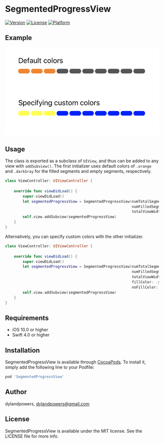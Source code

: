 # SegmentedProgressView

[![Version](https://img.shields.io/cocoapods/v/SegmentedProgressView.svg?style=flat)](https://cocoapods.org/pods/SegmentedProgressView)
[![License](https://img.shields.io/cocoapods/l/SegmentedProgressView.svg?style=flat)](https://cocoapods.org/pods/SegmentedProgressView)
[![Platform](https://img.shields.io/cocoapods/p/SegmentedProgressView.svg?style=flat)](https://cocoapods.org/pods/SegmentedProgressView)

## Example

![Example](https://raw.githubusercontent.com/dylandpowers/ModernSegmentedProgressView/master/images/example.png)

## Usage

The class is exported as a subclass of `UIView`, and thus can be added to any view with `addSubview()`. The first initializer uses default colors of `.orange` and `.darkGray` for the filled segments and empty segments, respectively.


```swift
class ViewController: UIViewController {

    override func viewDidLoad() {
        super.viewDidLoad()
        let segmentedProgressView = SegmentedProgressView(numTotalSegments: 10,
                                                          numFilledSegments: 3,
                                                          totalViewWidth: 300)
        self.view.addSubview(segmentedProgressView)
    }
}
```

Alternatively, you can specify custom colors with the other initializer.

```swift
class ViewController: UIViewController {

    override func viewDidLoad() {
        super.viewDidLoad()
        let segmentedProgressView = SegmentedProgressView(numTotalSegments: 10,
                                                          numFilledSegments: 3,
                                                          totalViewWidth: 300,
                                                          fillColor: .yellow,
                                                          noFillColor: .blue)
        self.view.addSubview(segmentedProgressView)
    }
}
```

## Requirements
* iOS 10.0 or higher
* Swift 4.0 or higher

## Installation

SegmentedProgressView is available through [CocoaPods](https://cocoapods.org). To install
it, simply add the following line to your Podfile:

```ruby
pod 'SegmentedProgressView'
```

## Author

dylandpowers, dylandpowers@gmail.com

## License

SegmentedProgressView is available under the MIT license. See the LICENSE file for more info.

